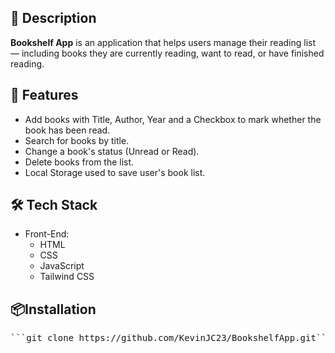 ## 📌 Description
**Bookshelf App** is an application that helps users manage their reading list — including books they are currently reading, want to read, or have finished reading.

## 🚀 Features
- Add books with Title, Author, Year and a Checkbox to mark whether the book has been read.
- Search for books by title.
- Change a book's status (Unread or Read).
- Delete books from the list.
- Local Storage used to save user's book list.

## 🛠️ Tech Stack
- Front-End:
  - HTML
  - CSS
  - JavaScript
  - Tailwind CSS

## 📦Installation
<pre>```git clone https://github.com/KevinJC23/BookshelfApp.git```</pre>
